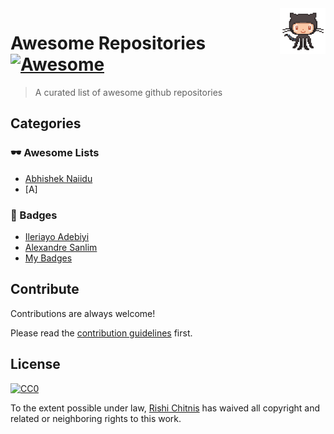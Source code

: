 <img src="monodance.gif" align="right" width="73" />

# Awesome Repositories [![Awesome](https://cdn.rawgit.com/sindresorhus/awesome/d7305f38d29fed78fa85652e3a63e154dd8e8829/media/badge.svg)](https://github.com/sindresorhus/awesome#repositories)
> A curated list of awesome github repositories

## Categories

### 🕶 Awesome Lists

- [Abhishek Naiidu](https://github.com/abhisheknaiidu/awesome-github-profile-readme)
- [A]

### 📛 Badges

- [Ileriayo Adebiyi](https://github.com/Ileriayo/markdown-badges)
- [Alexandre Sanlim](https://github.com/alexandresanlim/Badges4-README.md-Profile)
- [My Badges](https://github.com/my-badges/my-badges)


## Contribute 

Contributions are always welcome!

Please read the [contribution guidelines](CONTRIBUTING.md) first.

## License

[![CC0](https://licensebuttons.net/p/zero/1.0/88x31.png)](https://creativecommons.org/publicdomain/zero/1.0/)

To the extent possible under law, [Rishi Chitnis](https://rishichitnis007@gmail.com) has waived all copyright and related or neighboring rights to this work.
